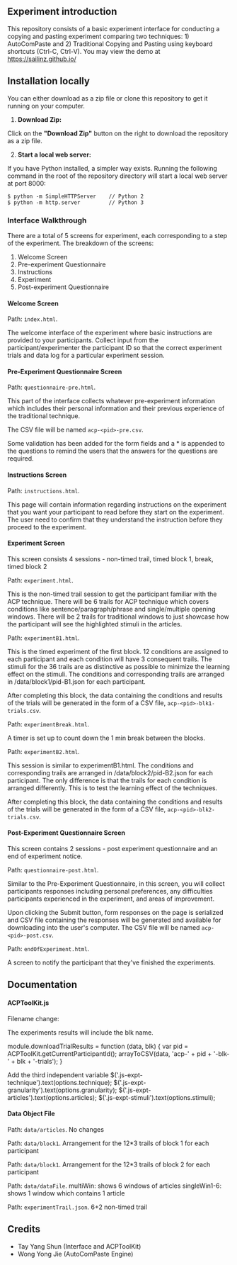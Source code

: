 ## Experiment introduction

This repository consists of a basic experiment interface for conducting a copying and pasting experiment comparing two techniques: 1) AutoComPaste and 2) Traditional Copying and Pasting using keyboard shortcuts (Ctrl-C, Ctrl-V). You may view the demo at https://sailinz.github.io/


## Installation locally

You can either download as a zip file or clone this repository to get it running on your computer.

1. **Download Zip:**

Click on the **"Download Zip"** button on the right to download the repository as a zip file.

2. **Start a local web server:**

If you have Python installed, a simpler way exists. Running the following command in the root of the repository directory will start a local web server at port 8000:

```
$ python -m SimpleHTTPServer    // Python 2
$ python -m http.server         // Python 3
```

### Interface Walkthrough

There are a total of 5 screens for experiment, each corresponding to a step of the experiment. The breakdown of the screens:

1. Welcome Screen
2. Pre-experiment Questionnaire
3. Instructions
4. Experiment
5. Post-experiment Questionnaire

#### Welcome Screen

Path: `index.html`.

The welcome interface of the experiment where basic instructions are provided to your participants. Collect input from the participant/experimenter the participant ID so that the correct experiment trials and data log for a particular experiment session.


#### Pre-Experiment Questionnaire Screen

Path: `questionnaire-pre.html`.

This part of the interface collects whatever pre-experiment information which includes their personal information and their previous experience of the traditional technique.

The CSV file will be named `acp-<pid>-pre.csv`.

Some validation has been added for the form fields and a * is appended to the questions to remind the users that the answers for the questions are required.

#### Instructions Screen

Path: `instructions.html`.

This page will contain information regarding instructions on the experiment that you want your participant to read before they start on the experiment. The user need to confirm that they understand the instruction before they proceed to the experiment.

#### Experiment Screen

This screen consists 4 sessions - non-timed trail, timed block 1, break, timed block 2

Path: `experiment.html`.

This is the non-timed trail session to get the participant familiar with the ACP technique. There will be 6 trails for ACP technique which covers conditions like sentence/paragraph/phrase and single/multiple opening windows. There will be 2 trails for traditional windows to just showcase how the participant will see the highlighted stimuli in the articles.

Path: `experimentB1.html`.

This is the timed experiment of the first block. 12 conditions are assigned to each participant and each condition will have 3 consequent trails. The stimuli for the 36 trails are as distinctive as possible to minimize the learning effect on the stimuli. The conditions and corresponding trails are arranged in /data/block1/pid-B1.json for each participant.

After completing this block, the data containing the conditions and results of the trials will be generated in the form of a CSV file, `acp-<pid>-blk1-trials.csv`.

Path: `experimentBreak.html`.

A timer is set up to count down the 1 min break between the blocks.

Path: `experimentB2.html`.

This session is similar to experimentB1.html. The conditions and corresponding trails are arranged in /data/block2/pid-B2.json for each participant. The only difference is that the trails for each condition is arranged differently. This is to test the learning effect of the techniques.

After completing this block, the data containing the conditions and results of the trials will be generated in the form of a CSV file, `acp-<pid>-blk2-trials.csv`.


#### Post-Experiment Questionnaire Screen

This screen contains 2 sessions - post experiment questionnaire and an end of experiment notice.

Path: `questionnaire-post.html`.

Similar to the Pre-Experiment Questionnaire, in this screen, you will collect participants responses including personal preferences, any difficulties participants experienced in the experiment, and areas of improvement.

Upon clicking the Submit button, form responses on the page is serialized and CSV file containing the responses will be generated and available for downloading into the user's computer. The CSV file will be named `acp-<pid>-post.csv`.

Path: `endOfExperiment.html`.

A screen to notify the participant that they've finished the experiments.


## Documentation

#### ACPToolKit.js

Filename change:

The experiments results will include the blk name.

module.downloadTrialResults = function (data, blk) {
    var pid = ACPToolKit.getCurrentParticipantId();
    arrayToCSV(data, 'acp-' + pid + '-blk-' + blk + '-trials');
}

Add the third independent variable
$('.js-expt-technique').text(options.technique);
$('.js-expt-granularity').text(options.granularity);
$('.js-expt-articles').text(options.articles);
$('.js-expt-stimuli').text(options.stimuli);

#### Data Object File
Path: `data/articles`.
No changes

Path: `data/block1`.
Arrangement for the 12*3 trails of block 1 for each participant

Path: `data/block1`.
Arrangement for the 12*3 trails of block 2 for each participant

Path: `data/dataFile`.
multiWin: shows 6 windows of articles
singleWin1-6: shows 1 window which contains 1 article

Path: `experimentTrail.json`.
6+2 non-timed trail


## Credits

- Tay Yang Shun (Interface and ACPToolKit)
- Wong Yong Jie (AutoComPaste Engine)
